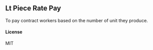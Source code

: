 ## Lt Piece Rate Pay

To pay contract workers based on the number of unit they produce.

#### License

MIT